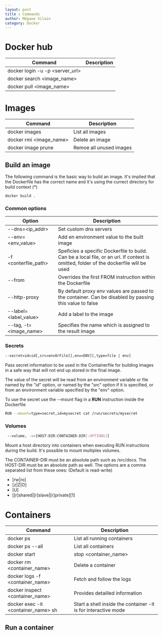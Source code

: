 ```yaml
---
layout: post
title : Commands
author: Mégane Vilain
category: Docker
---
```


# Docker hub

|Command|Description|
|---|---|
|docker login -u <username> -p <password> <server_url>||
|docker search <image_name>||
|docker pull <image_name>||

# Images

|Command|Description|
|---|---|
|docker images|List all images|
|docker rmi <image_name>| Delete an image|
|docker image prune| Remoe all unused images|

## Build an image

The following command is the basic way to build an image.
It's implied that the Dockerfile has the correct name and it's using the currect directory for build context (*)

```bash
docker build .
```

### Common options 

|Option|Description|
|---|---|
|--dns=<ip_addr>|Set custom dns servers|
|--env=<env_value>|Add en environment value to the built image|
|-f <conterfile_path>|Speficies a specific Dockerfile to build. Can be a local file, or an url. If context is omitted, folder of the dockerfile will be used|
|--from|Overrides the first FROM instruction within the Dockerfile|
|--http-proxy|By default proxy env values are passed to the container. Can be disabled by passing this value to false|
|--label=<label_value>|Add a label to the image|
|--tag, -t=<image_name>|Specifies the name which is assigned to the result image|

### Secrets

```bash
--secret=id=id[,src=envOrFile][,env=ENV][,type=file | env]
```
Pass  secret  information to be used in the Containerfile for building images in a safe way that will not end up stored in the final image.

The value of the secret will be read  from an  environment  variable  or  file  named  by  the  "id"  option,  or named by the "src" option if it is specified, or from an environment variable specified by the "env" option.

To use the secret use the --mount flag in a **RUN** instruction inside the Dockerfile

```bash
RUN --mount=type=secret,id=mysecret cat /run/secrets/mysecret
```
### Volumes

```bash
 --volume, -v=[HOST-DIR:CONTAINER-DIR[:OPTIONS]]
```
Mount a host directory into containers when executing RUN instructions during the build.
It's possible to mount multiples volumes.

The CONTAINER-DIR must be an absolute path such as /src/docs. The HOST-DIR must be an  absolute  path  as well.
The options are a comma separated list from these ones: (Default is read-write)

* [rw|ro]
* [z|Z|O]
* [U]
* [[r]shared|[r]slave|[r]private][1]

# Containers

|Command|Description|
|---|---|
|docker ps| List all running containers|
|docker ps --all| List all containers|
|docker start|stop <container_name>|Start or stop a container|
|docker rm <container_name>|Delete a container|
|docker logs -f <container_name>|Fetch and follow the logs|
|docker inspect <container_name>|Provides detailled information|
|docker exec -it <container_name> sh|Start a shell inside the container -it is for interactive mode

## Run a container
